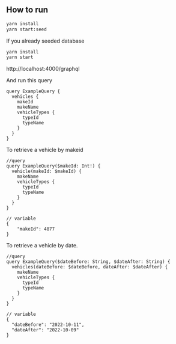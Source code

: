 

## How to run
```sh
yarn install
yarn start:seed
```

If you already seeded database
```sh
yarn install
yarn start
```

http://localhost:4000/graphql

And run this query
```
query ExampleQuery {
  vehicles {
    makeId
    makeName
    vehicleTypes {
      typeId
      typeName
    }
  }
}
```

To retrieve a vehicle by makeid
```
//query
query ExampleQuery($makeId: Int!) {
  vehicle(makeId: $makeId) {
    makeName
    vehicleTypes {
      typeId
      typeName
    }
  }
}

// variable
{
    "makeId": 4877
}
```

To retrieve a vehicle by date.
```
//query
query ExampleQuery($dateBefore: String, $dateAfter: String) {
  vehicles(dateBefore: $dateBefore, dateAfter: $dateAfter) {
    makeName
    vehicleTypes {
      typeId
      typeName
    }
  }
}

// variable
{
  "dateBefore": "2022-10-11",
  "dateAfter": "2022-10-09"
}
```